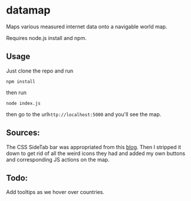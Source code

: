 datamap
=======

Maps various measured internet data onto a navigable world map.

Requires node.js install and npm.

## Usage

Just clone the repo and run 
```
npm install
```
then run
```
node index.js
```
then go to the url`http://localhost:5000` and you'll see the map.

## Sources:

The CSS SideTab bar was appropriated from this <a href="http://blog.themearmada.com/off-canvas-slide-menu-for-bootstrap/">blog</a>. Then I stripped it down to get rid of all the weird icons they had and added my own buttons and corresponding JS actions on the map.


## Todo:

Add tooltips as we hover over countries.

